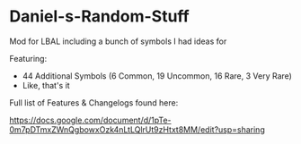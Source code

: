 # Daniel-s-Random-Stuff
Mod for LBAL including a bunch of symbols I had ideas for

Featuring:
- 44 Additional Symbols (6 Common, 19 Uncommon, 16 Rare, 3 Very Rare)
- Like, that's it

Full list of Features & Changelogs found here:

https://docs.google.com/document/d/1pTe-0m7pDTmxZWnQgbowxOzk4nLtLQlrUt9zHtxt8MM/edit?usp=sharing
